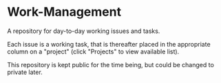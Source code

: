 # Work-Management
A repository for day-to-day working issues and tasks.

Each issue is a working task, that is thereafter placed in the appropriate column on a "project" (click "Projects" to view available list).

This repository is kept public for the time being, but could be changed to private later.



